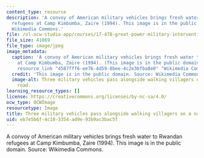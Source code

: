 ```yaml
---
content_type: resource
description: 'A convoy of American military vehicles brings fresh water to Rwandan
  refugees at Camp Kimbumba, Zaire (1994). This image is in the public domain. Source:
  Wikimedia Commons.'
file: /ol-ocw-studio-app/courses/17-478-great-power-military-intervention-fall-2013/eb7e5b6f4c103354ad9e93b9ac3bac5f_17-478f13-th.jpg
file_size: 41069
file_type: image/jpeg
image_metadata:
  caption: 'A convoy of American military vehicles brings fresh water to Rwandan refugees
    at Camp Kimbumba, Zaire (1994). (This image is in the public domain. Source: {{%
    resource_link "4587fff6-ee76-4d59-8bee-4c2e36fba8e0" "Wikimedia Commons" %}}.)'
  credit: 'This image is in the public domain. Source: Wikimedia Commons.'
  image-alt: Three military vehicles pass alongside walking villagers on a narrow
    road.
learning_resource_types: []
license: https://creativecommons.org/licenses/by-nc-sa/4.0/
ocw_type: OCWImage
resourcetype: Image
title: Three military vehicles pass alongside walking villagers on a narrow road
uid: eb7e5b6f-4c10-3354-ad9e-93b9ac3bac5f
---
```

A convoy of American military vehicles brings fresh water to Rwandan refugees at Camp Kimbumba, Zaire (1994). This image is in the public domain. Source: Wikimedia Commons.